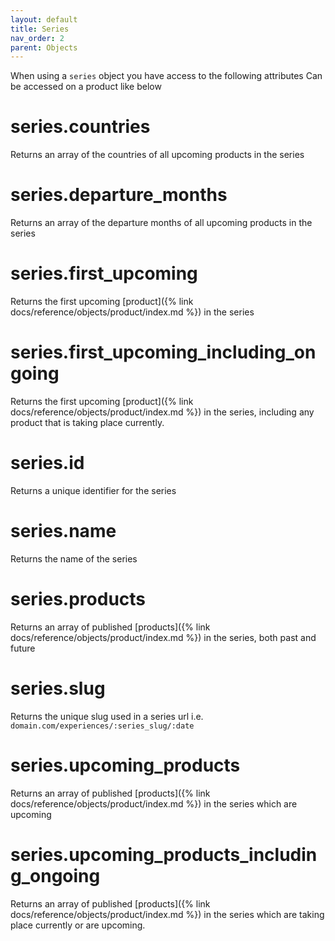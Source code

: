 ```yaml
---
layout: default
title: Series
nav_order: 2
parent: Objects
---
```


When using a `series` object you have access to the following attributes
Can be accessed on a product like below

# series.countries

Returns an array of the countries of all upcoming products in the series

# series.departure_months

Returns an array of the departure months of all upcoming products in the series

# series.first_upcoming

Returns the first upcoming [product]({% link docs/reference/objects/product/index.md %}) in the series

# series.first_upcoming_including_ongoing

Returns the first upcoming [product]({% link docs/reference/objects/product/index.md %}) in the series, including any product that is taking place currently.

# series.id

Returns a unique identifier for the series

# series.name

Returns the name of the series

# series.products

Returns an array of published [products]({% link docs/reference/objects/product/index.md %}) in the series, both past and future

# series.slug

Returns the unique slug used in a series url i.e. `domain.com/experiences/:series_slug/:date`

# series.upcoming_products

Returns an array of published [products]({% link docs/reference/objects/product/index.md %}) in the series which are upcoming

# series.upcoming_products_including_ongoing

Returns an array of published [products]({% link docs/reference/objects/product/index.md %}) in the series which are taking place currently or are upcoming.

